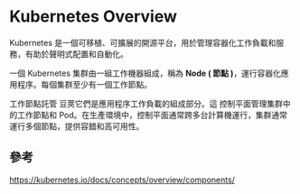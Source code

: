 # Kubernetes Overview
Kubernetes 是一個可移植、可擴展的開源平台，用於管理容器化工作負載和服務，有助於聲明式配置和自動化。

一個 Kubernetes 集群由一組工作機器組成，稱為 **Node ( 節點 )**，運行容器化應用程序。每個集群至少有一個工作節點。

工作節點託管 豆莢它們是應用程序工作負載的組成部分。這 控制平面管理集群中的工作節點和 Pod。在生產環境中，控制平面通常跨多台計算機運行，集群通常運行多個節點，提供容錯和高可用性。

## 參考
https://kubernetes.io/docs/concepts/overview/components/